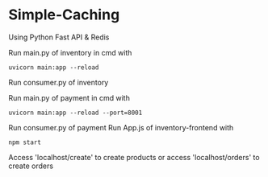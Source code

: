 # Simple-Caching
Using Python Fast API &amp; Redis

Run main.py of inventory in cmd with 

    uvicorn main:app --reload
<p>Run consumer.py of inventory</p>
Run main.py of payment in cmd with 

    uvicorn main:app --reload --port=8001
Run consumer.py of payment
Run App.js of inventory-frontend with 

    npm start

Access 'localhost/create' to create products or access 'localhost/orders' to create orders


